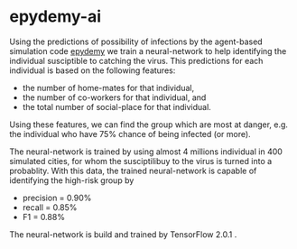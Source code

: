 # epydemy-ai


Using the predictions of possibility of infections by the agent-based simulation code [epydemy](https://github.com/nima-siboni/epydemy) we train a neural-network to help identifying the individual susciptible to catching the virus. This predictions for each individual is based on the following features:
* the number of home-mates for that individual,
* the number of co-workers for that individual, and
* the total number of social-place for that individual.

Using these features, we can find the group which are most at danger, e.g. the individual who have 75% chance of being infected (or more).

The neural-network is trained by using almost 4 millions individual in 400 simulated cities, for whom the susciptilibuy to the virus is turned into a probablity. With this data, the trained neural-network is capable of identifying the high-risk group by
* precision = 0.90%
* recall = 0.85%
* F1 = 0.88%

The neural-network is build and trained by TensorFlow 2.0.1 .
